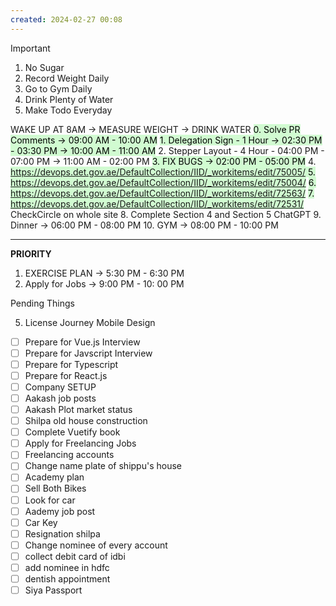 ```yaml
---
created: 2024-02-27 00:08
---
```


> [!important]
>
> 1. No Sugar
> 2. Record Weight Daily
> 3. Go to Gym Daily
> 4. Drink Plenty of Water
> 5. Make Todo Everyday

WAKE UP AT 8AM -> MEASURE WEIGHT -> DRINK WATER
<mark style="background: #BBFABBA6;">0. Solve PR Comments -> 09:00 AM - 10:00 AM</mark>
<mark style="background: #BBFABBA6;">1. Delegation Sign - 1 Hour -> 02:30 PM - 03:30 PM -> 10:00 AM - 11:00 AM</mark>
2. Stepper Layout - 4 Hour - 04:00 PM - 07:00 PM -> 11:00 AM - 02:00 PM
<mark style="background: #BBFABBA6;">3. FIX BUGS -> 02:00 PM - 05:00 PM</mark>
4. <mark style="background: #BBFABBA6;">https://devops.det.gov.ae/DefaultCollection/IID/_workitems/edit/75005/ </mark>
<mark style="background: #BBFABBA6;">5. https://devops.det.gov.ae/DefaultCollection/IID/_workitems/edit/75004/</mark>
<mark style="background: #BBFABBA6;">6. https://devops.det.gov.ae/DefaultCollection/IID/_workitems/edit/72563/</mark>
<mark style="background: #BBFABBA6;">7. https://devops.det.gov.ae/DefaultCollection/IID/_workitems/edit/72531/</mark>
CheckCircle on whole site
8. Complete Section 4 and Section 5 ChatGPT
9. Dinner -> 06:00 PM - 08:00 PM 
10. GYM -> 08:00 PM - 10:00 PM

****


**PRIORITY**

1. EXERCISE PLAN -> 5:30 PM - 6:30 PM
2. Apply for Jobs -> 9:00 PM - 10: 00 PM

Pending Things

5. License Journey Mobile Design
- [ ] Prepare for Vue.js Interview
- [ ] Prepare for Javscript Interview
- [ ] Prepare for Typescript
- [ ] Prepare for React.js
- [ ] Company SETUP
- [ ] Aakash job posts
- [ ] Aakash Plot market status
- [ ] Shilpa old house construction
- [ ] Complete Vuetify book
- [ ] Apply for Freelancing Jobs
- [ ] Freelancing accounts
- [ ] Change name plate of shippu's house 
- [ ] Academy plan 
- [ ] Sell Both Bikes
- [ ] Look for car
- [ ] Aademy job post
- [ ] Car Key 
- [ ] Resignation shilpa
- [ ] Change nominee of every account
- [ ] collect debit card of idbi
- [ ] add nominee in hdfc 
- [ ] dentish appointment
- [ ] Siya Passport